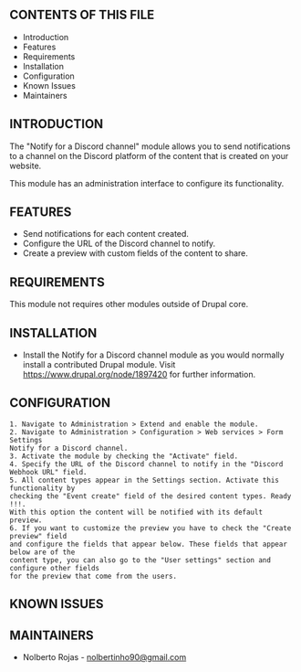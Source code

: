 CONTENTS OF THIS FILE
---------------------

 * Introduction
 * Features
 * Requirements
 * Installation
 * Configuration
 * Known Issues
 * Maintainers


INTRODUCTION
------------

The "Notify for a Discord channel" module allows you to send notifications to
a channel on the Discord platform of the content that is created on your
website.

This module has an administration interface to configure its functionality.


FEATURES
--------

 * Send notifications for each content created.
 * Configure the URL of the Discord channel to notify.
 * Create a preview with custom fields of the content to share.


REQUIREMENTS
------------

This module not requires other modules outside of Drupal core.


INSTALLATION
------------

 * Install the Notify for a Discord channel module as you would normally install a contributed
 Drupal module. Visit https://www.drupal.org/node/1897420 for further
 information.


CONFIGURATION
-------------

    1. Navigate to Administration > Extend and enable the module.
    2. Navigate to Administration > Configuration > Web services > Form Settings
    Notify for a Discord channel.
    3. Activate the module by checking the "Activate" field.
    4. Specify the URL of the Discord channel to notify in the "Discord Webhook URL" field.
    5. All content types appear in the Settings section. Activate this functionality by
    checking the "Event create" field of the desired content types. Ready !!!.
    With this option the content will be notified with its default preview.
    6. If you want to customize the preview you have to check the "Create preview" field
    and configure the fields that appear below. These fields that appear below are of the
    content type, you can also go to the "User settings" section and configure other fields
    for the preview that come from the users.


KNOWN ISSUES
------------


MAINTAINERS
-----------
* Nolberto Rojas - nolbertinho90@gmail.com
